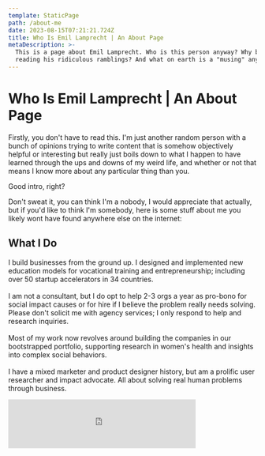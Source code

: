 ```yaml
---
template: StaticPage
path: /about-me
date: 2023-08-15T07:21:21.724Z
title: Who Is Emil Lamprecht | An About Page
metaDescription: >-
  This is a page about Emil Lamprecht. Who is this person anyway? Why bother
  reading his ridiculous ramblings? And what on earth is a "musing" anyway?
---
```

# Who Is Emil Lamprecht | An About Page

Firstly, you don't have to read this. I'm just another random person with a bunch of opinions trying to write content that is somehow objectively helpful or interesting but really just boils down to what I happen to have learned through the ups and downs of my weird life, and whether or not that means I know more about any particular thing than you.

Good intro, right?

Don't sweat it, you can think I'm a nobody, I would appreciate that actually, but if you'd like to think I'm somebody, here is some stuff about me you likely wont have found anywhere else on the internet:

## What I Do

I build businesses from the ground up. I designed and implemented new education models for vocational training and entrepreneurship; including over 50 startup accelerators in 34 countries.\
\
I am not a consultant, but I do opt to help 2-3 orgs a year as pro-bono for social impact causes or for hire if I believe the problem really needs solving. Please don't solicit me with agency services; I only respond to help and research inquiries.\
\
Most of my work now revolves around building the companies in our bootstrapped portfolio, supporting research in women's health and insights into complex social behaviors.\
\
I have a mixed marketer and product designer history, but am a prolific user researcher and impact advocate. All about solving real human problems through business.

<iframe width="380" height="99" scrolling="no" frameborder="no" allow="autoplay"
  src="https://tuttu.io/embed/VEcGbtES"></iframe>
